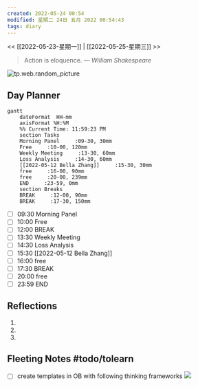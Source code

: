 ```yaml
---
created: 2022-05-24 00:54
modified: 星期二 24日 五月 2022 00:54:43
tags: diary
---
```

<< [[2022-05-23-星期一]] | [[2022-05-25-星期三]] >>
> Action is eloquence.
> — <cite>William Shakespeare</cite>

![tp.web.random_picture](https://images.unsplash.com/photo-1503058695716-c5f66a905312?crop=entropy&cs=tinysrgb&fit=crop&fm=jpg&h=200&ixid=MnwxfDB8MXxyYW5kb218MHx8bGFuZHNjYXBlLHdhdGVyfHx8fHx8MTY1MzMyNDg4NQ&ixlib=rb-1.2.1&q=80&utm_campaign=api-credit&utm_medium=referral&utm_source=unsplash_source&w=200)

## Day Planner
```mermaid
gantt
    dateFormat  HH-mm
    axisFormat %H:%M
    %% Current Time: 11:59:23 PM
    section Tasks
    Morning Panel     :09-30, 30mm
    Free     :10-00, 120mm
    Weekly Meeting     :13-30, 60mm
    Loss Analysis     :14-30, 60mm
    [[2022-05-12 Bella Zhang]]     :15-30, 30mm
    free     :16-00, 90mm
    free     :20-00, 239mm
    END     :23-59, 0mm
    section Breaks
    BREAK     :12-00, 90mm
    BREAK     :17-30, 150mm
```

- [ ] 09:30 Morning Panel
- [ ] 10:00 Free
- [ ] 12:00 BREAK
- [ ] 13:30 Weekly Meeting
- [ ] 14:30 Loss Analysis
- [ ] 15:30 [[2022-05-12 Bella Zhang]]
- [ ] 16:00 free
- [ ] 17:30 BREAK
- [ ] 20:00 free
- [ ] 23:59 END

## Reflections
1. 
2. 
3. 

## Fleeting Notes #todo/tolearn 
- [ ] create templates in OB with following thinking frameworks
![](https://s1.vika.cn/space/2022/05/24/0e3450e21759482f970d13182fd04166)

